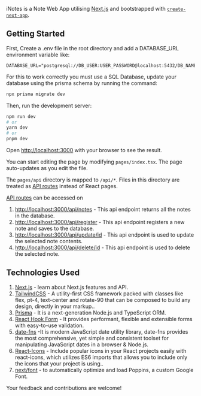 iNotes is a Note Web App utilising [Next.js](https://nextjs.org/) and bootstrapped with [`create-next-app`](https://github.com/vercel/next.js/tree/canary/packages/create-next-app).

## Getting Started

First, Create a .env file in the root directory and add a DATABASE_URL environment variable like:

```env
DATABASE_URL="postgresql://DB_USER:USER_PASSWORD@localhost:5432/DB_NAME"
```

For this to work correctly you must use a SQL Database, update your database using the prisma schema by running the command:

```bash
npx prisma migrate dev
```

Then, run the development server:

```bash
npm run dev
# or
yarn dev
# or
pnpm dev
```

Open [http://localhost:3000](http://localhost:3000) with your browser to see the result.

You can start editing the page by modifying `pages/index.tsx`. The page auto-updates as you edit the file.

The `pages/api` directory is mapped to `/api/*`. Files in this directory are treated as [API routes](https://nextjs.org/docs/api-routes/introduction) instead of React pages.

[API routes](https://nextjs.org/docs/api-routes/introduction) can be accessed on

1.  [http://localhost:3000/api/notes](http://localhost:3000/api/notes) - This api endpoint returns all the notes in the database.
2.  [http://localhost:3000/api/register](http://localhost:3000/api/register) - This api endpoint registers a new note and saves to the database.
3.  [http://localhost:3000/api/update/id](http://localhost:3000/api/update/id) - This api endpoint is used to update the selected note contents.
4.  [http://localhost:3000/api/delete/id](http://localhost:3000/api/delete/id) - This api endpoint is used to delete the selected note.

## Technologies Used

1. [Next.js](https://nextjs.org/docs) - learn about Next.js features and API.
2. [TailwindCSS](https://tailwindcss.com/) - A utility-first CSS framework packed with classes like flex, pt-4, text-center and rotate-90 that can be composed to build any design, directly in your markup..
3. [Prisma](https://www.prisma.io/) - It is a next-generation Node.js and TypeScript ORM.
4. [React Hook Form](https://react-hook-form.com/) - It provides performant, flexible and extensible forms with easy-to-use validation.
5. [date-fns](https://date-fns.org/) -It is modern JavaScript date utility library, date-fns provides the most comprehensive, yet simple and consistent toolset for manipulating JavaScript dates in a browser & Node.js.
6. [React-Icons](https://react-icons.github.io/react-icons/) - Include popular icons in your React projects easily with react-icons, which utilizes ES6 imports that allows you to include only the icons that your project is using..
7. [next/font](https://nextjs.org/docs/basic-features/font-optimization) - to automatically optimize and load Poppins, a custom Google Font.

Your feedback and contributions are welcome!
